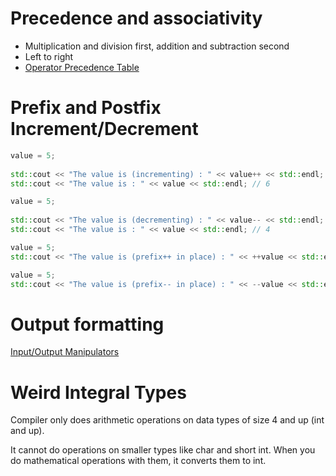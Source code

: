 # Precedence and associativity

- Multiplication and division first, addition and subtraction second
- Left to right
- [Operator Precedence Table](https://en.cppreference.com/w/cpp/language/operator_precedence)

# Prefix and Postfix Increment/Decrement
```C++
value = 5;
    
std::cout << "The value is (incrementing) : " << value++ << std::endl; // 5
std::cout << "The value is : " << value << std::endl; // 6

value = 5;
    
std::cout << "The value is (decrementing) : " << value-- << std::endl; //5
std::cout << "The value is : " << value << std::endl; // 4

value = 5;
std::cout << "The value is (prefix++ in place) : " << ++value << std::endl; // 6

value = 5;
std::cout << "The value is (prefix-- in place) : " << --value << std::endl;//4
```

# Output formatting
[Input/Output Manipulators](https://en.cppreference.com/w/cpp/io/manip)

# Weird Integral Types
Compiler only does arithmetic operations on data types of size 4 and up (int and up).

It cannot do operations on smaller types like char and short int. When you do mathematical operations with them, it converts them to int.
